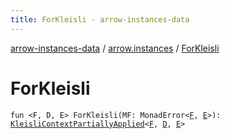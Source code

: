 ```yaml
---
title: ForKleisli - arrow-instances-data
---
```


[arrow-instances-data](../index.html) / [arrow.instances](index.html) / [ForKleisli](./-for-kleisli.html)

# ForKleisli

`fun <F, D, E> ForKleisli(MF: MonadError<`[`F`](-for-kleisli.html#F)`, `[`E`](-for-kleisli.html#E)`>): `[`KleisliContextPartiallyApplied`](-kleisli-context-partially-applied/index.html)`<`[`F`](-for-kleisli.html#F)`, `[`D`](-for-kleisli.html#D)`, `[`E`](-for-kleisli.html#E)`>`